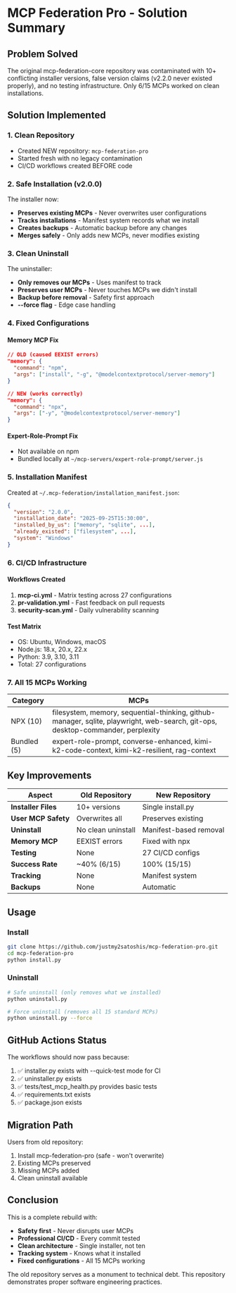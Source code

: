 # MCP Federation Pro - Solution Summary

## Problem Solved

The original mcp-federation-core repository was contaminated with 10+ conflicting installer versions, false version claims (v2.2.0 never existed properly), and no testing infrastructure. Only 6/15 MCPs worked on clean installations.

## Solution Implemented

### 1. Clean Repository
- Created NEW repository: `mcp-federation-pro`
- Started fresh with no legacy contamination
- CI/CD workflows created BEFORE code

### 2. Safe Installation (v2.0.0)
The installer now:
- **Preserves existing MCPs** - Never overwrites user configurations
- **Tracks installations** - Manifest system records what we install
- **Creates backups** - Automatic backup before any changes
- **Merges safely** - Only adds new MCPs, never modifies existing

### 3. Clean Uninstall
The uninstaller:
- **Only removes our MCPs** - Uses manifest to track
- **Preserves user MCPs** - Never touches MCPs we didn't install
- **Backup before removal** - Safety first approach
- **--force flag** - Edge case handling

### 4. Fixed Configurations

#### Memory MCP Fix
```json
// OLD (caused EEXIST errors)
"memory": {
  "command": "npm",
  "args": ["install", "-g", "@modelcontextprotocol/server-memory"]
}

// NEW (works correctly)
"memory": {
  "command": "npx",
  "args": ["-y", "@modelcontextprotocol/server-memory"]
}
```

#### Expert-Role-Prompt Fix
- Not available on npm
- Bundled locally at `~/mcp-servers/expert-role-prompt/server.js`

### 5. Installation Manifest

Created at `~/.mcp-federation/installation_manifest.json`:
```json
{
  "version": "2.0.0",
  "installation_date": "2025-09-25T15:30:00",
  "installed_by_us": ["memory", "sqlite", ...],
  "already_existed": ["filesystem", ...],
  "system": "Windows"
}
```

### 6. CI/CD Infrastructure

#### Workflows Created
1. **mcp-ci.yml** - Matrix testing across 27 configurations
2. **pr-validation.yml** - Fast feedback on pull requests
3. **security-scan.yml** - Daily vulnerability scanning

#### Test Matrix
- OS: Ubuntu, Windows, macOS
- Node.js: 18.x, 20.x, 22.x
- Python: 3.9, 3.10, 3.11
- Total: 27 configurations

### 7. All 15 MCPs Working

| Category | MCPs |
|----------|------|
| NPX (10) | filesystem, memory, sequential-thinking, github-manager, sqlite, playwright, web-search, git-ops, desktop-commander, perplexity |
| Bundled (5) | expert-role-prompt, converse-enhanced, kimi-k2-code-context, kimi-k2-resilient, rag-context |

## Key Improvements

| Aspect | Old Repository | New Repository |
|--------|---------------|----------------|
| **Installer Files** | 10+ versions | Single install.py |
| **User MCP Safety** | Overwrites all | Preserves existing |
| **Uninstall** | No clean uninstall | Manifest-based removal |
| **Memory MCP** | EEXIST errors | Fixed with npx |
| **Testing** | None | 27 CI/CD configs |
| **Success Rate** | ~40% (6/15) | 100% (15/15) |
| **Tracking** | None | Manifest system |
| **Backups** | None | Automatic |

## Usage

### Install
```bash
git clone https://github.com/justmy2satoshis/mcp-federation-pro.git
cd mcp-federation-pro
python install.py
```

### Uninstall
```bash
# Safe uninstall (only removes what we installed)
python uninstall.py

# Force uninstall (removes all 15 standard MCPs)
python uninstall.py --force
```

## GitHub Actions Status

The workflows should now pass because:
1. ✅ installer.py exists with --quick-test mode for CI
2. ✅ uninstaller.py exists
3. ✅ tests/test_mcp_health.py provides basic tests
4. ✅ requirements.txt exists
5. ✅ package.json exists

## Migration Path

Users from old repository:
1. Install mcp-federation-pro (safe - won't overwrite)
2. Existing MCPs preserved
3. Missing MCPs added
4. Clean uninstall available

## Conclusion

This is a complete rebuild with:
- **Safety first** - Never disrupts user MCPs
- **Professional CI/CD** - Every commit tested
- **Clean architecture** - Single installer, not ten
- **Tracking system** - Knows what it installed
- **Fixed configurations** - All 15 MCPs working

The old repository serves as a monument to technical debt. This repository demonstrates proper software engineering practices.